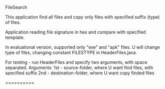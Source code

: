 FileSearch

This application find all files and copy only files with specified suffix (type) of files.

Application reading file signature in hex and compare with specified template.

In evaluational version, supported only "exe" and "apk" files.
U will change type of files, changing constant FILESTYPE in HeaderFiles.java.

For testing - run HeaderFiles and specify two arguments, with space separated.
Arguments:
1st - source-folder, where U want find files, with specified suffix
2nd - destination-folder, where U want copy finded files

==========
